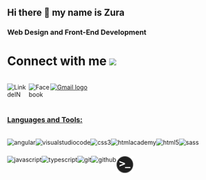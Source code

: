 ## Hi there 👋 my name is Zura
### Web Design and Front-End Development

# Connect with me <img vertical-align="middle" src="https://acegif.com/wp-content/gifs/handshake-32.gif" height="40px"  />
<br/>

<a target="_blank" href="https://www.linkedin.com/in/zura-baramia-46b49221a/">
  <img align="left" alt="LinkdeIN" width="50px" src="https://encrypted-tbn0.gstatic.com/images?q=tbn:ANd9GcSCb6Rag8OUKvesu5TaaPxoJJppJrm031YB-Q&usqp=CAU" />
</a>
<a target="_blank" href="https://fb.com/Zurabb13">
  <img align="left" alt="Facebook" width="50px" src="https://encrypted-tbn0.gstatic.com/images?q=tbn:ANd9GcRffWo3TdZd-FULexnuI7vbB0WoSGhco7Xeeg&usqp=CAU" />
</a>
<a target="_blank" href="mailto:zura.baramia98@gmail.com"><img src="https://upload.wikimedia.org/wikipedia/commons/thumb/7/7e/Gmail_icon_%282020%29.svg/2560px-Gmail_icon_%282020%29.svg.png" alt="Gmail logo" height="45">
<br>
<br>
</br>


### Languages and Tools:
</br>




<img align="left" src='https://cdn.jsdelivr.net/npm/simple-icons@3.0.1/icons/angular.svg' alt='angular' height='40'>
<img align="left" src='https://cdn.jsdelivr.net/npm/simple-icons@3.0.1/icons/visualstudiocode.svg' alt='visualstudiocode' height='40'>
<img align="left" src='https://cdn.jsdelivr.net/npm/simple-icons@3.0.1/icons/css3.svg' alt='css3' height='40'>  
<img align="left" src='https://cdn.jsdelivr.net/npm/simple-icons@3.0.1/icons/htmlacademy.svg' alt='htmlacademy' height='40'>
<img align="left" src='https://cdn.jsdelivr.net/npm/simple-icons@3.0.1/icons/html5.svg' alt='html5' height='40'>
<img align="left" src='https://cdn.jsdelivr.net/npm/simple-icons@3.0.1/icons/sass.svg' alt='sass' height='40'>
<img align="left" src='https://cdn.jsdelivr.net/npm/simple-icons@3.0.1/icons/javascript.svg' alt='javascript' height='40'>
<img align="left" src='https://cdn.jsdelivr.net/npm/simple-icons@3.0.1/icons/typescript.svg' alt='typescript' height='40'>
<img align="left" src='https://cdn.jsdelivr.net/npm/simple-icons@3.0.1/icons/git.svg' alt='git' height='40'>
<img align="left" src='https://cdn.jsdelivr.net/npm/simple-icons@3.0.1/icons/github.svg' alt='github' height='40'>
<img align="left" alt="Terminal" src="https://raw.githubusercontent.com/github/explore/80688e429a7d4ef2fca1e82350fe8e3517d3494d/topics/terminal/terminal.png"  height='40' />
